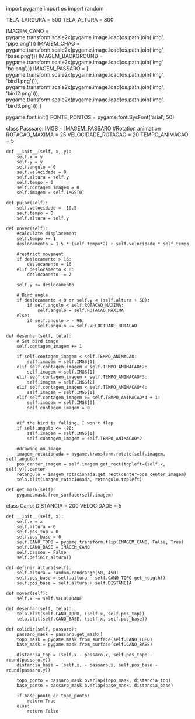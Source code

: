 import pygame
import os
import random

TELA_LARGURA = 500
TELA_ALTURA = 800

IMAGEM_CANO = pygame.transform.scale2x(pygame.image.load(os.path.join('img', 'pipe.png')))
IMAGEM_CHAO = pygame.transform.scale2x(pygame.image.load(os.path.join('img', 'base.png')))
IMAGEM_BACKGROUND = pygame.transform.scale2x(pygame.image.load(os.path.join('img' 'bg.png')))
IMAGEM_PASSARO = [
    pygame.transform.scale2x(pygame.image.load(os.path.join('img', 'bird1.png'))),
    pygame.transform.scale2x(pygame.image.load(os.path.join('img', 'bird2.png'))),
    pygame.transform.scale2x(pygame.image.load(os.path.join('img', 'bird3.png')))
]

pygame.font.init()
FONTE_PONTOS = pygame.font.SysFont('arial', 50)

class Passsaro:
    IMGS = IMAGEM_PASSARO
    #Rotation animation
    ROTACAO_MAXIMA = 25
    VELOCIDADE_ROTACAO = 20
    TEMPO_ANIMACAO = 5

    def __init__(self, x, y):
        self.x = y
        self.y = y
        self.angulo = 0
        self.velocidade = 0
        self.altura = self.y
        self.tempo = 0
        self.contagem_imagem = 0
        self.imagem = self.IMGS[0]

    def pular(self):
        self.velocidade = -10.5
        self.tempo = 0
        self.altura = self.y

    def nover(self):
        #calculate displacement
        self.tempo += 1
        deslocamento = 1.5 * (self.tempo*2) + self.velocidade * self.tempo

        #restrict movement
        if deslocamento > 16:
            deslocamento = 16
        elif deslocamento < 0:
            deslocamento -= 2

        self.y += deslocamento

        # Bird angle
        if deslocamento < 0 or self.y < (self.altura + 50):
            if self.angulo < self.ROTACAO_MAXIMA:
                self.angulo = self.ROTACAO_MAXIMA
        else:
            if self.angulo > - 90:
                self.angulo -= self.VELOCIDADE_ROTACAO

    def desenhar(self, tela):
        # Set bird image
        self.contagem_imagem += 1

        if self.contagem_imagem < self.TEMPO_ANIMACAO:
            self.imagem = self.IMGS[0]
        elif self.contagem_imagem < self.TEMPO_ANIMACAO*2:
            self.imagem = self.IMGS[1]
        elif self.contagem_imagem < self.TEMPO_ANIMACAO*3:
            self.imagem = self.IMGS[2]
        elif self.contagem_imagem < self.TEMPO_ANIMACAO*4:
            self.imagem = self.IMGS[1]
        elif self.contagem_imagem >= self.TEMPO_ANIMACAO*4 + 1:
            self.imagem = self.IMGS[0]
            self.contagem_imagem = 0


        #if the bird is falling, I won't flap
        if self.angulo <= -80:
            self.imagem = self.IMGS[1]
            self.contagem_imagem = self.TEMPO_ANIMACAO*2

        #drawing an image
        imagem_rotacionada = pygame.transform.rotate(self.imagem, self.angulo)
        pos_center_imagem = self.imagem.get_rect(topleft=(self.x, self.y)).center
        retangulo = imagem_rotacionada.get_rect(center=pos_center_imagem)
        tela.blit(imagem_rotacionada, retangulo.topleft)

    def get_mask(self):
        pygame.mask.from_surface(self.imagem)

class Cano:
    DISTANCIA = 200
    VELOCIDADE = 5

    def __init__(self, x):
        self.x = x
        self.altura = 0
        self.pos_top = 0
        self.pos_base = 0
        self.CANO_TOPO = pygame.transform.flip(IMAGEM_CANO, False, True)
        self.CANO_BASE = IMAGEM_CANO
        self.passou = False
        self.definir_altura()

    def definir_altura(self):
        self.altura = random.randrange(50, 450)
        self.pos_base = self.altura - self.CANO_TOPO.get_heigth()
        self.pos_base = self.altura + self.DISTANCIA

    def mover(self):
        self.x -= self.VELOCIDADE

    def desenhar(self, tela):
        tela.blit(self.CANO_TOPO, (self.x, self.pos_top))
        tela.blit(self.CANO_BASE, (self.x, self.pos_base))

    def colidir(self, passaro):
        passaro_mask = passaro.get_mask()
        topo_mask = pygame.mask.from_surface(self.CANO_TOPO)
        base_mask = pygame.mask.from_surface(self.CANO_BASE)

        distancia_top = (self.x - passaro.x, self.pos_topo - round(passaro.y))
        distancia_base = (self.x, - passaro.x, self.pos_base - round(passaro.y))

        topo_ponto = passaro_mask.overlap(topo_mask, distancia_top)
        base_ponto = passaro_mask.overlap(base_mask, distancia_base)

        if base_ponto or topo_ponto:
            return True
        else:
            return False
